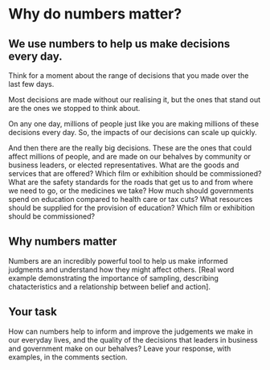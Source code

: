 # Why do numbers matter? 

## We use numbers to help us make decisions every day.

Think for a moment about the range of decisions that you made over the last few days. 

Most decisions are made without our realising it, but the ones that stand out are the ones we stopped to think about.

On any one day, millions of people just like you are making millions of these decisions every day.  So, the impacts of our decisions can scale up quickly.  

And then there are the really big decisions.  These are the ones that could affect millions of people, and are made on our behalves by community or business leaders, or elected representatives.  What are the goods and services that are offered? Which film or exhibition should be commissioned? What are the safety standards for the roads that get us to and from where we need to go, or the medicines we take? How much should governments spend on education compared to health care or tax cuts? What resources should be supplied for the provision of education? Which film or exhibition should be commissioned? 

## Why numbers matter

Numbers are an incredibly powerful tool to help us make informed judgments and understand how they might affect others. 
[Real word example demonstrating the importance of sampling, describing chatacteristics and a relationship between belief and action].

## Your task

How can numbers help to inform and improve the judgements we make in our everyday lives, and the quality of the decisions that leaders in business and government make on our behalves?  Leave your response, with examples, in the comments section.

